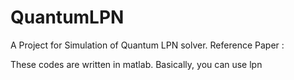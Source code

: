 # QuantumLPN
A Project for Simulation of Quantum LPN solver.
Reference Paper :
  

These codes are written in matlab.
Basically, you can use lpn 
